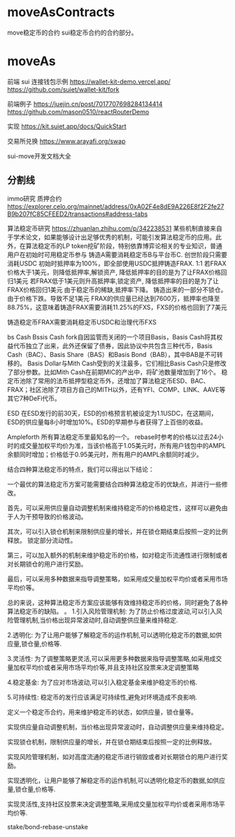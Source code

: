 # moveAsContracts
move稳定币的合约
sui稳定币合约的合约部分。
# moveAs
前端
sui 连接钱包示例
https://wallet-kit-demo.vercel.app/
https://github.com/suiet/wallet-kit/fork


前端例子
https://juejin.cn/post/7017707698284134414
https://github.com/mason0510/reactRouterDemo

实现
https://kit.suiet.app/docs/QuickStart


交易所兑换
https://www.arayafi.org/swap



sui-move开发文档大全


分割线
----------------------------------------------------------------------------------------------------------------------------

immo研究
质押合约
https://explorer.celo.org/mainnet/address/0xA02F4e8dE9A226E8f2F2fe27B9b207fC85CFEED2/transactions#address-tabs



算法稳定币研究
https://zhuanlan.zhihu.com/p/342238531
某些机制直接来自于学术论文，如果能够设计出足够优秀的机制，可能引发算法稳定币的应用。此外，在算法稳定币的LP token挖矿阶段，特别依靠博弈论相关的专业知识，普通用户在初始时可用稳定币参与
铸造A需要消耗稳定币B与平台币C. 创世阶段只需要消耗USDC
初始时抵押率为100%，即全部使用USDC抵押铸造FRAX. 1:1
若FRAX价格大于1美元，则降低抵押率,解锁资产, 降低抵押率的目的是为了让FRAX价格回归1美元
若FRAX低于1美元则升高抵押率,锁定资产, 降低抵押率的目的是为了让FRAX价格回归1美元
由于稳定币的稀缺,抵押率下降。 铸造出来的一部分不锁仓。
由于价格下跌。导致不足1美元
FRAX的供应量已经达到7600万，抵押率也降至88.75%，这意味着铸造FRAX需要消耗11.25%的FXS，FXS的价格也回到了7美元

铸造稳定币FRAX需要消耗稳定币USDC和治理代币FXS


bs Cash
Bssis Cash fork自因监管而关闭的一个项目Basis，Basis Cash将其权益代币独立了出来，此外还保留了债券，因此协议中共包含三种代币，Basis Cash（BAC）、Basis Share（BAS）和Basis Bond（BAB），其中BAB是不可转移的。
Basis Dollar与Mith Cash受到的关注最多，它们相比Basis Cash只是修改了部分参数。比如Mith Cash在前期MIC的产出中，将矿池数量增加到了16个。
稳定币池除了常用的法币抵押型稳定币外，还增加了算法稳定币ESD、BAC、FRAX；社区池除了项目方自己的MITH以外，还有YFI、COMP、LINK、AAVE等其它7种DeFi代币。


ESD
在ESD发行的前30天，ESD的价格预言机被设定为1.1USDC，在这期间，ESD的供应量每8小时增加10%。ESD的早期参与者获得了上百倍的收益。

Ampleforth
所有算法稳定币里最知名的一个。
rebase时参考的价格以过去24小时的成交量加权平均价为准，当该价格高于1.05美元时，所有用户钱包中的AMPL余额同时增加；价格低于0.95美元时，所有用户的AMPL余额同时减少。


结合四种算法稳定币的特点，我们可以得出以下结论：

一个最优的算法稳定币方案可能需要结合四种算法稳定币的优缺点，并进行一些修改。

首先，可以采用供应量自动调整机制来维持稳定币的价格稳定性，这样可以避免由于人为干预导致的价格波动。

其次，可以引入锁仓机制来限制供应量的增长，并在锁仓期结束后按照一定的比例释放。
锁定部分流动性。

第三，可以加入额外的机制来维护稳定币的价格，如对稳定币流通性进行限制或者对长期锁仓的用户进行奖励。

最后，可以采用多种数据来指导调整策略，如采用成交量加权平均价或者采用市场平均价等。

总的来说，这种算法稳定币方案应该能够有效维持稳定币的价格，同时避免了各种算法稳定币的缺陷。
。
1.引入风险管理机制: 为了防止价格过度波动,可以引入风险管理机制,当价格出现异常波动时,自动调整供应量来维持稳定.

2.透明化: 为了让用户能够了解稳定币的运作机制,可以透明化稳定币的数据,如供应量,锁仓量,价格等.

3.灵活性: 为了调整策略更灵活,可以采用更多种数据来指导调整策略,如采用成交量加权平均价或者采用市场平均价等,并且支持社区投票来决定调整策略

4.稳定基金: 为了应对市场波动,可以引入稳定基金来维护稳定币的价格.

5.可持续性: 稳定币的发行应该满足可持续性,避免对环境造成不良影响.


定义一个稳定币合约，用来维护稳定币的状态，如供应量，锁仓量等。

实现供应量自动调整机制，当价格出现异常波动时，自动调整供应量来维持稳定。

实现锁仓机制，限制供应量的增长，并在锁仓期结束后按照一定的比例释放。

实现风险管理机制，如对高度流通的稳定币进行销毁或者对长期锁仓的用户进行奖励。

实现透明化，让用户能够了解稳定币的运作机制,可以透明化稳定币的数据,如供应量,锁仓量,价格等.

实现灵活性,支持社区投票来决定调整策略,采用成交量加权平均价或者采用市场平均价等.


stake/bond-rebase-unstake
